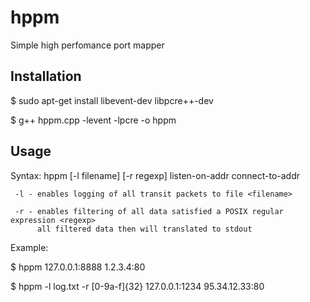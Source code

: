 hppm
====

Simple high perfomance port mapper

Installation
------------
$ sudo apt-get install libevent-dev libpcre++-dev

$ g++ hppm.cpp -levent -lpcre -o hppm

Usage
------------
Syntax:
   hppm [-l filename] [-r regexp] listen-on-addr connect-to-addr
   
     -l - enables logging of all transit packets to file <filename>
     
     -r - enables filtering of all data satisfied a POSIX regular expression <regexp>
          all filtered data then will translated to stdout
Example:

$ hppm 127.0.0.1:8888 1.2.3.4:80
   
$ hppm -l log.txt -r [0-9a-f]{32} 127.0.0.1:1234 95.34.12.33:80

